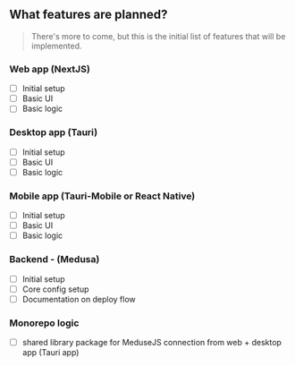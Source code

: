 ## What features are planned?

> There's more to come, but this is the initial list of features that will be implemented.

### Web app (NextJS)

-   [ ] Initial setup
-   [ ] Basic UI
-   [ ] Basic logic

### Desktop app (Tauri)

-   [ ] Initial setup
-   [ ] Basic UI
-   [ ] Basic logic

### Mobile app (Tauri-Mobile or React Native)

-   [ ] Initial setup
-   [ ] Basic UI
-   [ ] Basic logic

### Backend - (Medusa)

-   [ ] Initial setup
-   [ ] Core config setup
-   [ ] Documentation on deploy flow

### Monorepo logic

-   [ ] shared library package for MeduseJS connection from web + desktop app (Tauri app)
